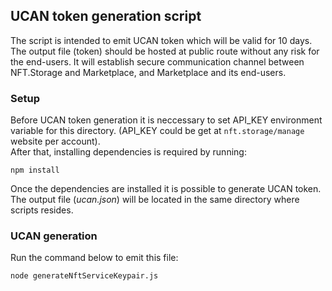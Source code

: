 ## UCAN token generation script

The script is intended to emit UCAN token which will be valid for 10 days. The output file (token) should be hosted at public route without any risk for the end-users. It will establish secure communication channel between NFT.Storage and Marketplace, and Marketplace and its end-users.

### Setup

Before UCAN token generation it is neccessary to set API_KEY environment variable for this directory. (API_KEY could be get at `nft.storage/manage` website per account).  
After that, installing dependencies is required by running:

```
npm install
```

Once the dependencies are installed it is possible to generate UCAN token. The output file (_ucan.json_) will be located in the same directory where scripts resides.

### UCAN generation

Run the command below to emit this file:

```
node generateNftServiceKeypair.js
```
